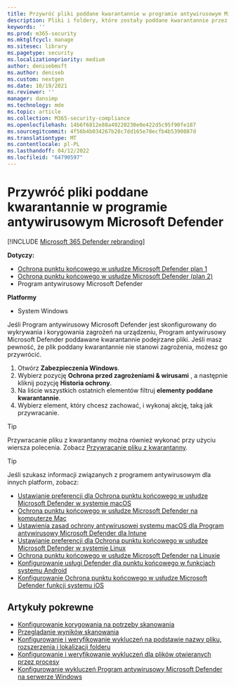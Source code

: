 ```yaml
---
title: Przywróć pliki poddane kwarantannie w programie antywirusowym Microsoft Defender
description: Pliki i foldery, które zostały poddane kwarantannie przez Program antywirusowy Microsoft Defender, można przywrócić.
keywords: ''
ms.prod: m365-security
ms.mktglfcycl: manage
ms.sitesec: library
ms.pagetype: security
ms.localizationpriority: medium
author: denisebmsft
ms.author: deniseb
ms.custom: nextgen
ms.date: 10/19/2021
ms.reviewer: ''
manager: dansimp
ms.technology: mde
ms.topic: article
ms.collection: M365-security-compliance
ms.openlocfilehash: 14b6f6812e88a49220230e0e422d5c95f90fe187
ms.sourcegitcommit: 4f56b4b034267b28c7dd165e78ecfb4b5390087d
ms.translationtype: MT
ms.contentlocale: pl-PL
ms.lasthandoff: 04/12/2022
ms.locfileid: "64790597"
---
```

# <a name="restore-quarantined-files-in-microsoft-defender-antivirus"></a>Przywróć pliki poddane kwarantannie w programie antywirusowym Microsoft Defender

[!INCLUDE [Microsoft 365 Defender rebranding](../../includes/microsoft-defender.md)]


**Dotyczy:**
- [Ochrona punktu końcowego w usłudze Microsoft Defender plan 1](https://go.microsoft.com/fwlink/p/?linkid=2154037)
- [Ochrona punktu końcowego w usłudze Microsoft Defender (plan 2)](https://go.microsoft.com/fwlink/p/?linkid=2154037) 
- Program antywirusowy Microsoft Defender

**Platformy**
- System Windows

Jeśli Program antywirusowy Microsoft Defender jest skonfigurowany do wykrywania i korygowania zagrożeń na urządzeniu, Program antywirusowy Microsoft Defender poddawane kwarantannie podejrzane pliki. Jeśli masz pewność, że plik poddany kwarantannie nie stanowi zagrożenia, możesz go przywrócić.

1. Otwórz **Zabezpieczenia Windows**.
2. Wybierz pozycję **Ochrona przed zagrożeniami & wirusami** , a następnie kliknij pozycję **Historia ochrony**.
3. Na liście wszystkich ostatnich elementów filtruj **elementy poddane kwarantannie**.
4. Wybierz element, który chcesz zachować, i wykonaj akcję, taką jak przywracanie.

> [!TIP]
> Przywracanie pliku z kwarantanny można również wykonać przy użyciu wiersza polecenia. Zobacz [Przywracanie pliku z kwarantanny](/windows/security/threat-protection/microsoft-defender-atp/respond-file-alerts#restore-file-from-quarantine). 

> [!TIP]
> Jeśli szukasz informacji związanych z programem antywirusowym dla innych platform, zobacz:
> - [Ustawianie preferencji dla Ochrona punktu końcowego w usłudze Microsoft Defender w systemie macOS](mac-preferences.md)
> - [Ochrona punktu końcowego w usłudze Microsoft Defender na komputerze Mac](microsoft-defender-endpoint-mac.md)
> - [Ustawienia zasad ochrony antywirusowej systemu macOS dla Program antywirusowy Microsoft Defender dla Intune](/mem/intune/protect/antivirus-microsoft-defender-settings-macos)
> - [Ustawianie preferencji dla Ochrona punktu końcowego w usłudze Microsoft Defender w systemie Linux](linux-preferences.md)
> - [Ochrona punktu końcowego w usłudze Microsoft Defender na Linuxie](microsoft-defender-endpoint-linux.md)
> - [Konfigurowanie usługi Defender dla punktu końcowego w funkcjach systemu Android](android-configure.md)
> - [Konfigurowanie Ochrona punktu końcowego w usłudze Microsoft Defender funkcji systemu iOS](ios-configure-features.md)

## <a name="related-articles"></a>Artykuły pokrewne

- [Konfigurowanie korygowania na potrzeby skanowania](configure-remediation-microsoft-defender-antivirus.md)
- [Przeglądanie wyników skanowania](review-scan-results-microsoft-defender-antivirus.md)
- [Konfigurowanie i weryfikowanie wykluczeń na podstawie nazwy pliku, rozszerzenia i lokalizacji folderu](configure-extension-file-exclusions-microsoft-defender-antivirus.md)
- [Konfigurowanie i weryfikowanie wykluczeń dla plików otwieranych przez procesy](configure-process-opened-file-exclusions-microsoft-defender-antivirus.md)
- [Konfigurowanie wykluczeń Program antywirusowy Microsoft Defender na serwerze Windows](configure-server-exclusions-microsoft-defender-antivirus.md)